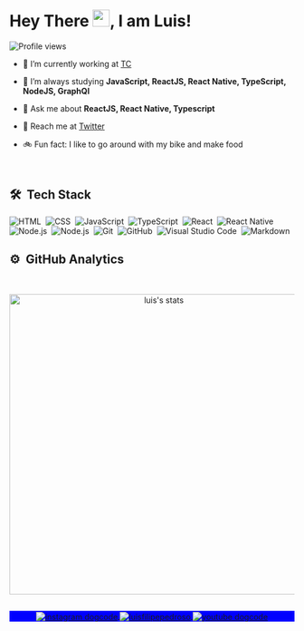 
<h1 align="left">Hey There <img src="https://raw.githubusercontent.com/kaueMarques/kaueMarques/master/hi.gif" width="30px">, I am Luis!</h1>
<p align="left"> <img src="https://komarev.com/ghpvc/?username=luisfilipepedroso&color=blueviolet" alt="Profile views" /> 
</p>

- 🔭  I’m currently working at [TC](https://tc.com.br/)

- 🌱  I’m always studying **JavaScript, ReactJS, React Native, TypeScript, NodeJS, GraphQl**

- 💬  Ask me about **ReactJS, React Native, Typescript**

- 🚀  Reach me at [Twitter](https://twitter.com/luisfpedroso)

- 🚲 Fun fact: I like to go around with my bike and make food

<br>

## 🛠 &nbsp;Tech Stack

![HTML](https://img.shields.io/badge/-HTML-05122A?style=flat&logo=HTML5)&nbsp;
![CSS](https://img.shields.io/badge/-CSS-05122A?style=flat&logo=CSS3&logoColor=1572B6)&nbsp;
![JavaScript](https://img.shields.io/badge/-JavaScript-05122A?style=flat&logo=javascript)&nbsp;
![TypeScript](https://img.shields.io/badge/-TypeScript-05122A?style=flat&logo=typescript)&nbsp;
![React](https://img.shields.io/badge/-React-05122A?style=flat&logo=react)&nbsp;
![React Native](https://img.shields.io/badge/-React%20Native-05122A?style=flat&logo=react)&nbsp;
![Node.js](https://img.shields.io/badge/-Node.js-05122A?style=flat&logo=node.js)&nbsp;
![Node.js](https://img.shields.io/badge/-GraphQl-05122A?style=flat&logo=graphql)&nbsp;
![Git](https://img.shields.io/badge/-Git-05122A?style=flat&logo=git)&nbsp;
![GitHub](https://img.shields.io/badge/-GitHub-05122A?style=flat&logo=github)&nbsp;
![Visual Studio Code](https://img.shields.io/badge/-VS%20Code-05122A?style=flat&logo=visual-studio-code&logoColor=007ACC)&nbsp;
![Markdown](https://img.shields.io/badge/-Markdown-05122A?style=flat&logo=markdown)&nbsp;

## ⚙️ &nbsp;GitHub Analytics
<br>

<p align="center">
<img width="530em" src="https://github-readme-stats.vercel.app/api?username=luisfilipepedroso&show_icons=true&theme=nightowl" alt="luis's stats"/>
</p>

##

<p align="center" style="background:blue">
  <a href="https://instagram.com/dogcode.dev" target="_blank">
 <img align="center" src="https://img.shields.io/badge/-dogcode.dev-05122A?style=flat&logo=instagram" alt="instagram dogcode"/>
</a>
<a href="https://linkedin.com/in/luisfilipe42" target="_blank">
  <img align="center" src="https://img.shields.io/badge/-luisfilipepedroso-05122A?style=flat&logo=linkedin" alt="luisfilipepedroso"/>
</a>
<a href="https://youtube.com/dogcodedev" target="_blank">
 <img align="center" src="https://img.shields.io/badge/-dogcodedev-05122A?style=flat&logo=youtube" alt="youtube dogcode"/>
</a>
</p>
